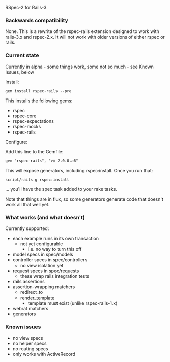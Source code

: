 RSpec-2 for Rails-3

### Backwards compatibility

None. This is a rewrite of the rspec-rails extension designed to work
with rails-3.x and rspec-2.x. It will not work with older versions of
either rspec or rails.

### Current state

Currently in alpha - some things work, some not so much - see Known Issues,
below

Install:

    gem install rspec-rails --pre

This installs the following gems:

* rspec
* rspec-core
* rspec-expectations
* rspec-mocks
* rspec-rails

Configure:

Add this line to the Gemfile:

    gem "rspec-rails", ">= 2.0.0.a6"

This will expose generators, including rspec:install. Once you run that:

    script/rails g rspec:install

... you'll have the spec task added to your rake tasks.

Note that things are in flux, so some generators generate code that
doesn't work all that well yet.

### What works (and what doesn't)

Currently supported:

* each example runs in its own transaction
  * not yet configurable
    * i.e. no way to turn this off
* model specs in spec/models
* controller specs in spec/controllers
  * no view isolation yet
* request specs in spec/requests
  * these wrap rails integration tests
* rails assertions
* assertion-wrapping matchers
  * redirect_to
  * render_template
    * template must exist (unlike rspec-rails-1.x)
* webrat matchers
* generators

### Known issues

* no view specs
* no helper specs
* no routing specs
* only works with ActiveRecord


